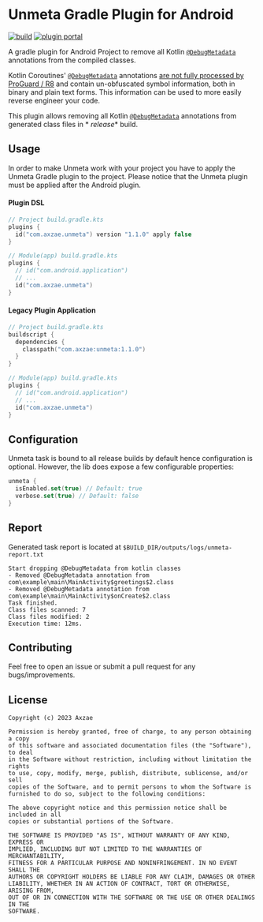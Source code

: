 # Unmeta Gradle Plugin for Android

<p>

[![build](https://img.shields.io/github/actions/workflow/status/axzae/unmeta-gradle-plugin/pre-merge.yaml?branch=main)][actions]
[![plugin portal](https://img.shields.io/gradle-plugin-portal/v/com.axzae.unmeta)][pluginportal]

</p>

A gradle plugin for Android Project to remove all Kotlin [`@DebugMetadata`][debugmetadata] annotations from the compiled
classes.

Kotlin Coroutines' [`@DebugMetadata`][debugmetadata] annotations [are not fully processed by ProGuard / R8][1] and
contain un-obfuscated symbol information, both in binary and plain text forms. This information can be used to more
easily reverse engineer your code.

This plugin allows removing all Kotlin [`@DebugMetadata`][debugmetadata] annotations from generated class files in *
*release** build.

## Usage

In order to make Unmeta work with your project you have to apply the Unmeta Gradle plugin to the project. Please notice
that the Unmeta plugin must be applied after the Android plugin.

#### Plugin DSL

```kotlin
// Project build.gradle.kts
plugins {
  id("com.axzae.unmeta") version "1.1.0" apply false
}

// Module(app) build.gradle.kts
plugins {
  // id("com.android.application")
  // ...
  id("com.axzae.unmeta")
}

```

#### Legacy Plugin Application

```kotlin
// Project build.gradle.kts
buildscript {
  dependencies {
    classpath("com.axzae:unmeta:1.1.0")
  }
}

// Module(app) build.gradle.kts
plugins {
  // id("com.android.application")
  // ...
  id("com.axzae.unmeta")
}
```

## Configuration

Unmeta task is bound to all release builds by default hence configuration is optional.
However, the lib does expose a few configurable properties:

```kotlin
unmeta {
  isEnabled.set(true) // Default: true
  verbose.set(true) // Default: false
}
```

## Report

Generated task report is located at `$BUILD_DIR/outputs/logs/unmeta-report.txt`

```
Start dropping @DebugMetadata from kotlin classes
- Removed @DebugMetadata annotation from com\example\main\MainActivity$greetings$2.class
- Removed @DebugMetadata annotation from com\example\main\MainActivity$onCreate$2.class
Task finished.
Class files scanned: 7
Class files modified: 2
Execution time: 12ms.
```

## Contributing

Feel free to open an issue or submit a pull request for any bugs/improvements.

## License

    Copyright (c) 2023 Axzae

    Permission is hereby granted, free of charge, to any person obtaining a copy
    of this software and associated documentation files (the "Software"), to deal
    in the Software without restriction, including without limitation the rights
    to use, copy, modify, merge, publish, distribute, sublicense, and/or sell
    copies of the Software, and to permit persons to whom the Software is
    furnished to do so, subject to the following conditions:

    The above copyright notice and this permission notice shall be included in all
    copies or substantial portions of the Software.

    THE SOFTWARE IS PROVIDED "AS IS", WITHOUT WARRANTY OF ANY KIND, EXPRESS OR
    IMPLIED, INCLUDING BUT NOT LIMITED TO THE WARRANTIES OF MERCHANTABILITY,
    FITNESS FOR A PARTICULAR PURPOSE AND NONINFRINGEMENT. IN NO EVENT SHALL THE
    AUTHORS OR COPYRIGHT HOLDERS BE LIABLE FOR ANY CLAIM, DAMAGES OR OTHER
    LIABILITY, WHETHER IN AN ACTION OF CONTRACT, TORT OR OTHERWISE, ARISING FROM,
    OUT OF OR IN CONNECTION WITH THE SOFTWARE OR THE USE OR OTHER DEALINGS IN THE
    SOFTWARE.

[1]: https://github.com/Kotlin/kotlinx.coroutines/issues/2267#issuecomment-698826645
[debugmetadata]: https://github.com/JetBrains/kotlin/blob/master/libraries/stdlib/jvm/src/kotlin/coroutines/jvm/internal/DebugMetadata.kt
[pluginportal]: https://plugins.gradle.org/plugin/com.axzae.unmeta
[actions]: https://github.com/axzae/unmeta-gradle-plugin/actions
